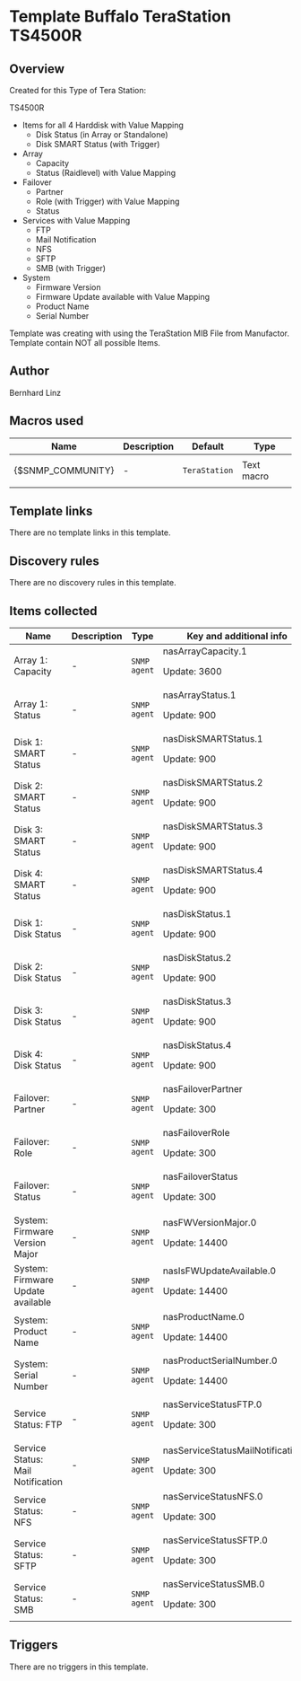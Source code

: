 # Template Buffalo TeraStation TS4500R

## Overview

Created for this Type of Tera Station:


TS4500R


* Items for all 4 Harddisk with Value Mapping
	+ Disk Status (in Array or Standalone)
	+ Disk SMART Status (with Trigger)
* Array
	+ Capacity
	+ Status (Raidlevel) with Value Mapping
* Failover
	+ Partner
	+ Role (with Trigger) with Value Mapping
	+ Status
* Services with Value Mapping
	+ FTP
	+ Mail Notification
	+ NFS
	+ SFTP
	+ SMB (with Trigger)
* System
	+ Firmware Version
	+ Firmware Update available with Value Mapping
	+ Product Name
	+ Serial Number


 


Template was creating with using the TeraStation MIB File from Manufactor.  
Template contain NOT all possible Items.


 



## Author

Bernhard Linz

## Macros used

|Name|Description|Default|Type|
|----|-----------|-------|----|
|{$SNMP_COMMUNITY}|<p>-</p>|`TeraStation`|Text macro|
## Template links

There are no template links in this template.

## Discovery rules

There are no discovery rules in this template.

## Items collected

|Name|Description|Type|Key and additional info|
|----|-----------|----|----|
|Array 1: Capacity|<p>-</p>|`SNMP agent`|nasArrayCapacity.1<p>Update: 3600</p>|
|Array 1: Status|<p>-</p>|`SNMP agent`|nasArrayStatus.1<p>Update: 900</p>|
|Disk 1: SMART Status|<p>-</p>|`SNMP agent`|nasDiskSMARTStatus.1<p>Update: 900</p>|
|Disk 2: SMART Status|<p>-</p>|`SNMP agent`|nasDiskSMARTStatus.2<p>Update: 900</p>|
|Disk 3: SMART Status|<p>-</p>|`SNMP agent`|nasDiskSMARTStatus.3<p>Update: 900</p>|
|Disk 4: SMART Status|<p>-</p>|`SNMP agent`|nasDiskSMARTStatus.4<p>Update: 900</p>|
|Disk 1: Disk Status|<p>-</p>|`SNMP agent`|nasDiskStatus.1<p>Update: 900</p>|
|Disk 2: Disk Status|<p>-</p>|`SNMP agent`|nasDiskStatus.2<p>Update: 900</p>|
|Disk 3: Disk Status|<p>-</p>|`SNMP agent`|nasDiskStatus.3<p>Update: 900</p>|
|Disk 4: Disk Status|<p>-</p>|`SNMP agent`|nasDiskStatus.4<p>Update: 900</p>|
|Failover: Partner|<p>-</p>|`SNMP agent`|nasFailoverPartner<p>Update: 300</p>|
|Failover: Role|<p>-</p>|`SNMP agent`|nasFailoverRole<p>Update: 300</p>|
|Failover: Status|<p>-</p>|`SNMP agent`|nasFailoverStatus<p>Update: 300</p>|
|System: Firmware Version Major|<p>-</p>|`SNMP agent`|nasFWVersionMajor.0<p>Update: 14400</p>|
|System: Firmware Update available|<p>-</p>|`SNMP agent`|nasIsFWUpdateAvailable.0<p>Update: 14400</p>|
|System: Product Name|<p>-</p>|`SNMP agent`|nasProductName.0<p>Update: 14400</p>|
|System: Serial Number|<p>-</p>|`SNMP agent`|nasProductSerialNumber.0<p>Update: 14400</p>|
|Service Status: FTP|<p>-</p>|`SNMP agent`|nasServiceStatusFTP.0<p>Update: 300</p>|
|Service Status: Mail Notification|<p>-</p>|`SNMP agent`|nasServiceStatusMailNotification.0<p>Update: 300</p>|
|Service Status: NFS|<p>-</p>|`SNMP agent`|nasServiceStatusNFS.0<p>Update: 300</p>|
|Service Status: SFTP|<p>-</p>|`SNMP agent`|nasServiceStatusSFTP.0<p>Update: 300</p>|
|Service Status: SMB|<p>-</p>|`SNMP agent`|nasServiceStatusSMB.0<p>Update: 300</p>|
## Triggers

There are no triggers in this template.

